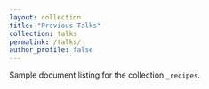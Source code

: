 ```yaml
---
layout: collection
title: "Previous Talks"
collection: talks
permalink: /talks/
author_profile: false
---
```


Sample document listing for the collection `_recipes`.
